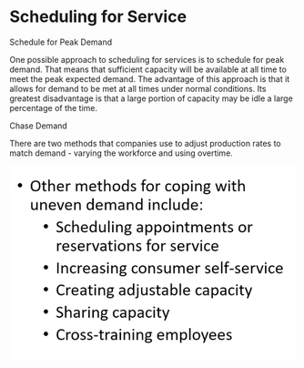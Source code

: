 # Scheduling for Service

Schedule for Peak Demand

One possible approach to scheduling for services is to schedule for peak demand. That means that sufficient capacity will be available at all time to meet the peak expected demand. The advantage of this approach is that it allows for demand to be met at all times under normal conditions. Its greatest disadvantage is that a large portion of capacity may be idle a large percentage of the time. 

Chase Demand

There are two methods that companies use to adjust production rates to match demand - varying the workforce and using overtime.

![Screenshot 2024-05-25 at 12.12.05 PM.png](Scheduling%20for%20Service%20e5bbef12d3a842b9a099d5279b738caa/Screenshot_2024-05-25_at_12.12.05_PM.png)